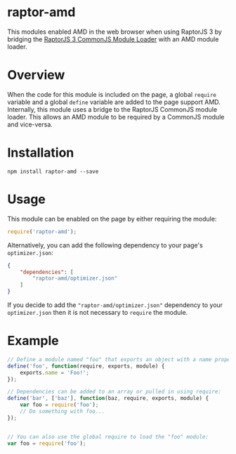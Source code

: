 raptor-amd
==========
This modules enabled AMD in the web browser when using RaptorJS 3 by bridging the [RaptorJS 3 CommonJS Module Loader](https://github.com/raptorjs/raptor-modules) with an AMD module loader.

# Overview

When the code for this module is included on the page, a global `require` variable and a global `define` variable are added to the page support AMD. Internally, this module uses a bridge to the RaptorJS CommonJS module loader. This allows an AMD module to be required by a CommonJS module and vice-versa.

# Installation

```
npm install raptor-amd --save
```
# Usage

This module can be enabled on the page by either requiring the module:

```javascript
require('raptor-amd');
```

Alternatively, you can add the following dependency to your page's `optimizer.json`:

```json
{
    "dependencies": [
        "raptor-amd/optimizer.json"
    ]
}
```

If you decide to add the `"raptor-amd/optimizer.json"` dependency to your `optimizer.json` then it is not necessary to `require` the module.

# Example

```javascript
// Define a module named "foo" that exports an object with a name property:
define('foo', function(require, exports, module) {
    exports.name = 'Foo!';
});

// Dependencies can be added to an array or pulled in using require:
define('bar', ['baz'], function(baz, require, exports, module) {
    var foo = require('foo');
    // Do something with foo...
});


// You can also use the global require to load the "foo" module:
var foo = require('foo');
```

